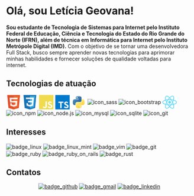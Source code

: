 # Olá, sou Letícia Geovana!

**Sou estudante de Tecnologia de Sistemas para Internet pelo Instituto Federal de Educação, Ciência e Tecnologia do Estado do Rio Grande do Norte (IFRN), além de técnica em Informática para Internet pelo Instituto Metrópole Digital (IMD).** Com o objetivo de se tornar uma desenvolvedora Full Stack, busco sempre aprender novas tecnologias para aprimorar minhas habilidades e fornecer soluções de qualidade voltadas para internet.

## Tecnologias de atuação

<div style="display: inline_block">
  <img align="center" alt="icon_html5" height="40" width="40" src="https://raw.githubusercontent.com/devicons/devicon/master/icons/html5/html5-original.svg">
  <img align="center" alt="icon_css3" height="40" width="40" src="https://raw.githubusercontent.com/devicons/devicon/master/icons/css3/css3-original.svg">
  <img align="center" alt="icon_javascript" height="40" width="40" src="https://raw.githubusercontent.com/devicons/devicon/master/icons/javascript/javascript-plain.svg">
  <img align="center" alt="icon_typescript" height="40" width="40" src="https://raw.githubusercontent.com/devicons/devicon/master/icons/typescript/typescript-plain.svg">
  <img align="center" alt="icon_python" height="40" width="40" src="https://raw.githubusercontent.com/devicons/devicon/master/icons/python/python-original.svg">
  <img align="center" alt="icon_sass" height="40" width="40" src="https://cdn.jsdelivr.net/gh/devicons/devicon@latest/icons/sass/sass-original.svg">
  <img align="center" alt="icon_bootstrap" height="40" width="40" src="https://cdn.jsdelivr.net/gh/devicons/devicon@latest/icons/bootstrap/bootstrap-original.svg">
  <img align="center" alt="icon_react" height="40" width="40" src="https://raw.githubusercontent.com/devicons/devicon/master/icons/react/react-original.svg">
  <img align="center" alt="icon_npm" height="40" width="40" src="https://cdn.jsdelivr.net/gh/devicons/devicon@latest/icons/npm/npm-original-wordmark.svg">
  <img align="center" alt="icon_node.js" height="40" width="40" src="https://cdn.jsdelivr.net/gh/devicons/devicon@latest/icons/nodejs/nodejs-original-wordmark.svg">
  <img align="center" alt="icon_mysql" height="40" width="40" src="https://cdn.jsdelivr.net/gh/devicons/devicon@latest/icons/mysql/mysql-original-wordmark.svg">
  <img align="center" alt="icon_sqlite" height="40" width="40" src="https://cdn.jsdelivr.net/gh/devicons/devicon@latest/icons/sqlite/sqlite-original.svg">
  <img align="center" alt="icon_git" height="40" width="40" src="https://cdn.jsdelivr.net/gh/devicons/devicon@latest/icons/git/git-original.svg">
</div>

## Interesses

<div style="display: inline_block">
  <img align="center" alt="badge_linux" src="https://img.shields.io/badge/Linux-FCC624.svg?style=for-the-badge&logo=Linux&logoColor=black"/>
  <img align="center" alt="badge_linux_mint" src="https://img.shields.io/badge/Linux%20Mint-86BE43.svg?style=for-the-badge&logo=Linux-Mint&logoColor=white"/>
  <img align="center" alt="badge_vim" src="https://img.shields.io/badge/Vim-019733.svg?style=for-the-badge&logo=Vim&logoColor=white">
  <img align="center" alt="badge_git" src="https://img.shields.io/badge/Git-F05032.svg?style=for-the-badge&logo=Git&logoColor=white">
  <img align="center" alt="badge_ruby" src="https://img.shields.io/badge/Ruby-CC342D.svg?style=for-the-badge&logo=Ruby&logoColor=white"/>
  <img align="center" alt="badge_ruby_on_rails" src="https://img.shields.io/badge/Ruby%20on%20Rails-D30001.svg?style=for-the-badge&logo=Ruby-on-Rails&logoColor=white"/>
  <img align="center" alt="badge_rust" src="https://img.shields.io/badge/Rust-000000.svg?style=for-the-badge&logo=Rust&logoColor=white"/>
</div>

## Contatos

<div align="center">
    <a href="https://github.com/l3tici4g" target="_self"><img alt="badge_github" src="https://img.shields.io/badge/GitHub-181717.svg?style=for-the-badge&logo=GitHub&logoColor=white"></a>
    <a href="mailto:leticiageovana335@gmail.com" target="_blank"><img alt="badge_gmail" src="https://img.shields.io/badge/Gmail-7609b0.svg?style=for-the-badge&logo=Gmail&logoColor=white"></a>
    <a href="https://www.linkedin.com/in/l3tici4g/" target="_blank"><img alt="badge_linkedin" src="https://img.shields.io/badge/LinkedIn-0077B5?style=for-the-badge&logo=linkedin&logoColor=white"></a>
</div>
